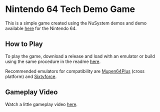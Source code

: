 # Nintendo 64 Tech Demo Game

This is a simple game created using the NuSystem demos and demo available [here](https://github.com/jsdf/n64-sdk-demo) for the Nintendo 64. 
 
## How to Play

To play the game, download a release and load with an emulator or build using the same procedure in the readme [here](https://github.com/jsdf/n64-sdk-demo).

Recommended emulators for compatibility are [Mupen64Plus](https://mupen64plus.org/) (cross platform) and [Sixtyforce](https://sixtyforce.com/).

## Gameplay Video

Watch a little gameplay video [here](https://www.youtube.com/watch?v=yqplusBhRLY).

